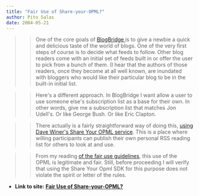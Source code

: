 ```yaml
---
title: "Fair Use of Share-your-OPML?"
author: Pito Salas
date: 2004-05-21
---
```



>>

>> One of the core goals of [BlogBridge ](<http://www.blogbridge.com>)is to
give a newbie a quick and delicious taste of the world of blogs. One of the
very first steps of course is to decide what feeds to follow. Other blog
readers come with an initial set of feeds built in or offer the user to pick
from a bunch of them. (I hear that the authors of those readers, once they
become at all well known, are inundated with bloggers who would like their
particular blog to be in the built-in initial list.

>>

>> Here's a different approach. In BlogBridge I want allow a user to use
someone else's subscription list as a base for their own. In other words, give
me a subscription list that matches Jon Udell's. Or like George Bush. Or like
Eric Clapton.

>>

>> There actually is a fairly straightforward way of doing this, [using Dave
Winer's Share Your OPML
service](<http://feeds.scripting.com/whatIsOpml#usingOpmlToExchangeSubscriptionLists>).
This is a place where willing participants can publish their own personal RSS
reading list for others to look at and use.

>>

>> From my reading [of the fair use
guidelines](<http://feeds.scripting.com/sdk>), this use of the OPML is
legitimate and fair. Still, before proceeding I will verify that using the
Share Your Opml SDK for this purpose does not violate the spirit or letter of
the rules.


* **Link to site:** **[Fair Use of Share-your-OPML?](None)**
